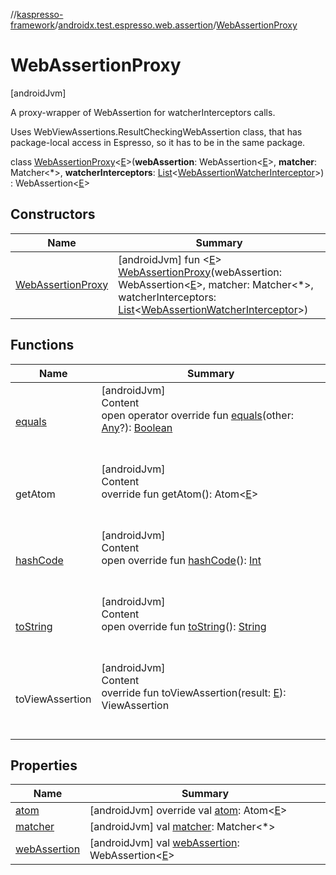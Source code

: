 //[kaspresso-framework](../../index.md)/[androidx.test.espresso.web.assertion](../index.md)/[WebAssertionProxy](index.md)



# WebAssertionProxy  
 [androidJvm] 



A proxy-wrapper of WebAssertion for watcherInterceptors calls.



Uses WebViewAssertions.ResultCheckingWebAssertion class, that has package-local access in Espresso, so it has to be in the same package.



class [WebAssertionProxy](index.md)<[E](index.md)>(**webAssertion**: WebAssertion<[E](index.md)>, **matcher**: Matcher<*>, **watcherInterceptors**: [List](https://kotlinlang.org/api/latest/jvm/stdlib/kotlin.collections/-list/index.html)<[WebAssertionWatcherInterceptor](../../com.kaspersky.kaspresso.interceptors.watcher.view/-web-assertion-watcher-interceptor/index.md)>) : WebAssertion<[E](index.md)>    


## Constructors  
  
|  Name|  Summary| 
|---|---|
| [WebAssertionProxy](-web-assertion-proxy.md)|  [androidJvm] fun <[E](index.md)> [WebAssertionProxy](-web-assertion-proxy.md)(webAssertion: WebAssertion<[E](index.md)>, matcher: Matcher<*>, watcherInterceptors: [List](https://kotlinlang.org/api/latest/jvm/stdlib/kotlin.collections/-list/index.html)<[WebAssertionWatcherInterceptor](../../com.kaspersky.kaspresso.interceptors.watcher.view/-web-assertion-watcher-interceptor/index.md)>)   <br>


## Functions  
  
|  Name|  Summary| 
|---|---|
| [equals](https://kotlinlang.org/api/latest/jvm/stdlib/kotlin/-any/equals.html)| [androidJvm]  <br>Content  <br>open operator override fun [equals](https://kotlinlang.org/api/latest/jvm/stdlib/kotlin/-any/equals.html)(other: [Any](https://kotlinlang.org/api/latest/jvm/stdlib/kotlin/-any/index.html)?): [Boolean](https://kotlinlang.org/api/latest/jvm/stdlib/kotlin/-boolean/index.html)  <br><br><br>
| getAtom| [androidJvm]  <br>Content  <br>override fun getAtom(): Atom<[E](index.md)>  <br><br><br>
| [hashCode](https://kotlinlang.org/api/latest/jvm/stdlib/kotlin/-any/hash-code.html)| [androidJvm]  <br>Content  <br>open override fun [hashCode](https://kotlinlang.org/api/latest/jvm/stdlib/kotlin/-any/hash-code.html)(): [Int](https://kotlinlang.org/api/latest/jvm/stdlib/kotlin/-int/index.html)  <br><br><br>
| [toString](https://kotlinlang.org/api/latest/jvm/stdlib/kotlin/-any/to-string.html)| [androidJvm]  <br>Content  <br>open override fun [toString](https://kotlinlang.org/api/latest/jvm/stdlib/kotlin/-any/to-string.html)(): [String](https://kotlinlang.org/api/latest/jvm/stdlib/kotlin/-string/index.html)  <br><br><br>
| toViewAssertion| [androidJvm]  <br>Content  <br>override fun toViewAssertion(result: [E](index.md)): ViewAssertion  <br><br><br>


## Properties  
  
|  Name|  Summary| 
|---|---|
| [atom](index.md#androidx.test.espresso.web.assertion/WebAssertionProxy/atom/#/PointingToDeclaration/)|  [androidJvm] override val [atom](index.md#androidx.test.espresso.web.assertion/WebAssertionProxy/atom/#/PointingToDeclaration/): Atom<[E](index.md)>   <br>
| [matcher](index.md#androidx.test.espresso.web.assertion/WebAssertionProxy/matcher/#/PointingToDeclaration/)|  [androidJvm] val [matcher](index.md#androidx.test.espresso.web.assertion/WebAssertionProxy/matcher/#/PointingToDeclaration/): Matcher<*>   <br>
| [webAssertion](index.md#androidx.test.espresso.web.assertion/WebAssertionProxy/webAssertion/#/PointingToDeclaration/)|  [androidJvm] val [webAssertion](index.md#androidx.test.espresso.web.assertion/WebAssertionProxy/webAssertion/#/PointingToDeclaration/): WebAssertion<[E](index.md)>   <br>

